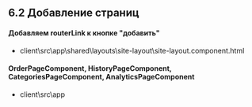## 6.2 Добавление страниц

#### Добавляем routerLink к кнопке "добавить"

- client\src\app\shared\layouts\site-layout\site-layout.component.html

#### OrderPageComponent, HistoryPageComponent, CategoriesPageComponent, AnalyticsPageComponent

- client\src\app
